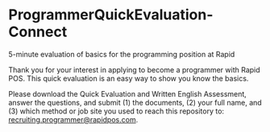 # ProgrammerQuickEvaluation-Connect
5-minute evaluation of basics for the programming position at Rapid

Thank you for your interest in applying to become a programmer with Rapid POS. This quick evaluation is an easy way to show you know the basics.

Please download the Quick Evaluation and Written English Assessment, answer the questions, and submit (1) the documents, (2) your full name, and (3) which method or job site you used to reach this repository to: recruiting.programmer@rapidpos.com.
